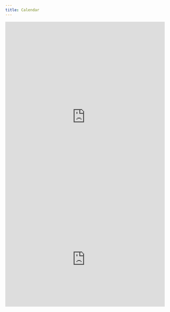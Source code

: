 ```yaml
---
title: Calendar
---
```

<div class="google-calendar-container">
    <iframe src="https://calendar.google.com/calendar/embed?src=ghsrobotics3636%40gmail.com&title=Club%20Meetings%20and%20Competition%20Details&ctz=America%2FLos_Angeles" style="border: 0" width="100%" height="600px" frameborder="0" scrolling="no"></iframe>
</div>

<div class="google-calendar-container">
    <iframe src="https://calendar.google.com/calendar/embed?mode=AGENDA&title=Upcoming%20Competitions%20&showNav=1&showTitle=1&src=c_a80kla531gl8oq66n852m1stpk@group.calendar.google.com&ctz=America%2FLos_Angeles" style="border:0" width="100%" height="300px" frameborder="0" scrolling="no"></iframe>
</div>